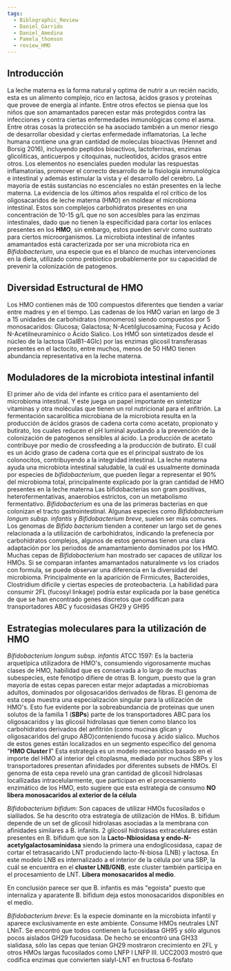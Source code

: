 ```yaml
---
tags:
  - Biblographic_Review
  - Daniel_Garrido
  - Daniel_Amedina
  - Pamela_thomson
  - review_HMO
---
```

## Introducción
La leche materna es la forma natural y optima de nutrir a un recién nacido, esta es un alimento complejo, rico en lactosa, ácidos grasos y proteínas que provee de energía al infante. Entre otros efectos se piensa que los niños que son amamantados parecen estar más protegidos contra las infecciones y contra ciertas enfermedades inmunológicas como el asma. 
Entre otras cosas la protección se ha asociado también a un menor riesgo de desarrollar obesidad y ciertas enfermedade inflamatorias.
La leche humana contiene una gran cantidad de moleculas bioactivas (Hennet and Borsig 2016), incluyendo peptidos bioactivos, lactoferrinas, enzimas glicoliticas, anticuerpos y citoquinas, nucleotidos, ácidos grasos entre otros.
Los elementos no esenciales pueden modular las respuestas inflamatorias, promover el correcto desarrollo de la fisiología inmunológica e intestinal y además estimular la vista y el desarrollo del cerebro. La mayoria de estás sustancias no escenciales no están presentes en la leche materna.
La evidencia de los últimos años respalda el rol crítico de los oligosacaridos de leche materna (HMO) en moldear el microbioma intestinal. Estos son complejos carbohidratos presentes en una concentración de 10-15 g/L que no son accesibles para las enzimas intestinales, dado que no tienen la especificidad para cortar los enlaces presentes en los **HMO**, sin embargo, estos pueden servir como sustrato para ciertos microorganismos.
La microbiota intestinal de infantes amamantados está caracterizada por ser una microbiota rica en *Bifidobacterium*, una especie que es el blanco de muchas intervenciones en la dieta, utilizado como prebiotico probablemente por su capacidad de prevenir la colonización de patogenos.
## Diversidad Estructural de HMO 
Los HMO contienen más de 100 compuestos diferentes que tienden a variar entre madres y en el tiempo. 
Las cadenas de los HMO varian en largo de 3 a 15 unidades de carbohidratos (monomeros)  siendo compuestos por 5 monosacaridos:
Glucosa; Galactosa; N-Acetilglucosamina; Fucosa y Acido N-Acetilneuramínico o Ácido Sialico. Los HMO son sintetizados desde el núcleo de la lactosa (GalB1-4Glc) por las enzimas glicosil transferasas presentes en el lactocito, entre muchos, menos de 50 HMO tienen abundancia representativa en la leche materna.
## Moduladores de la microbiota intestinal infantil
El primer año de vida del infante es critico para el asentamiento del microbioma intestinal. Y este juega un papel importante en sintetizar vitaminas y otra moléculas que tienen un rol nutricional para el anfitrión. La fermentación sacarolítica microbiana de la microbiota resulta en la producción de ácidos grasos de cadena corta como acetato, propionato y butirato, los cuales reducen el pH luminal ayudando a la prevención de la colonización de patogenos sensibles al ácido. 
La producción de acetato contribuye por medio de crossfeeding a la producción de butirato. El cuál es un ácido graso de cadena corta que es el principal sustrato de los colonocitos, contribuyendo a la integridad intestinal. La leche materna ayuda una microbiota intestinal saludable, la cuál es usualmente dominada por especies de *bifidobacterium*, que pueden llegar a representar el 90% del microbioma total, principalmente explicado por la gran cantidad de HMO presentes en la leche materna
Las bifidobacterias son gram positivas, heterofermentativas, anaerobios estrictos, con un metabolismo fermentativo. *Bifidobacterium* es una de las primeras bacterias en que colonizan el tracto gastrointestinal. Algunas especies como *Bifidobacterium longum subsp. infantis* y *Bifidobacterium breve*, suelen ser más comunes.
Los genomas de *Bifido bacterium* tienden a contener un largo set de genes relacionada a la utilización de carbohidratos, indicando la prefenecia por carbohidratos complejos, algunos de estos genomas tienen una clara adaptación por los periodos de amamantamiento dominados por los HMO. Muchas cepas de *Bifidobacterium* han mostrado ser capaces de utilizar los HMOs.
Si se comparan infantes amamantados naturalmente vs los criados con formula, se puede observar una diferencia en la diversidad del microbioma. Principalmente en la aparición de Firmicutes, Bacteroides, Clostridium dificile y ciertas especies de proteobacteria.
La habilidad para consumir 2FL (fucosyl linkage) podría estar explicada por la base genética de que se han encontrado genes discretos que codifican para transportadores ABC y fucosidasas GH29 y GH95 
## Estrategias moleculares para la utilización de HMO
*Bifidobacterium longum subsp. infantis* ATCC 1597: Es la bacteria arquetípica utilizadora de HMO's, consumiendo vigorosamente muchas clases de HMO, habilidad que es conservada a lo largo de muchas subespecies, este fenotipo difiere de otras B. longum, puesto que la gran mayoria de estas cepas parecen estar mejor adaptadas a microbiomas adultos, dominados por oligosacaridos derivados de fibras.
El genoma de esta cepa muestra una especialización singular para la utilización de HMO's. Esto fue evidente por la sobreabundancia de proteinas que unen solutos de la familia 1 (**SBPs**) parte de los transportadores ABC para los oligosacaridos y las glicosil hidrolasas que tienen como blanco los carbohidratos derivados del anfitrión (como mucinas glican y oligosacaridos del grupo ABO)conteniendo fucosa y ácido sialico. Muchos de estos genes están localizados en un segmento especifico del genoma "**HMO Cluster I**"
Esta estrategía es un modelo mecanistico basado en el importe del HMO al interior del citoplasma, mediado por muchos SBPs y los transportadores presentan afinidades por diferentes subsets de HMOs.
El genoma de esta cepa reveló una gran cantidad de glicosil hidrolasas locallizadas intracelularmente, que participan en el procesamiento enzimático de los HMO, esto sugiere que esta estrategia de consumo **NO libera monosacaridos al exterior de la célula**

*Bifidobacterium bifidum*: Son capaces de utilizar HMOs fucosilados o sialilados. Se ha descrito otra estrategía de utilización de HMos.
B. bifidum depende de un set de glicosil hidrolasas asociadas a la membrana con afinidades similares a B. infanits. 2 glicosil hidrolasas extracelulares están presentes en B. bifidum que son la **Lacto-Nbiosidasa y endo-N-acetylgalactosaminidasa**  siendo la primera una endoglicosidasa, capaz de cortar el tetrasacarido LNT produciendo lacto-N-biosa (LNB) y lactosa. En este modelo LNB es internalizado a el interior de la célula por una SBP, la cuál se encuentra en el **cluster LNB/GNB**, este cluster también participa en el procesamiento de LNT.
**Libera monosacaridos al medio**.

En conclusión parece ser que B. infantis es más "egoista" puesto que internaliza y aparatente B. bifidum deja estos monosacaridos disponibles en el medio.

*Bifidobacterium breve*: 
Es la especie dominante en la microbiota infantil y aparece exclusivamente en este ambiente. Consume HMOs neutrales LNT LNnT. Se encontró que todos contienen la fucosidasa GH95 y sólo algunos pocos aislados GH29 fucosidasa. De hecho se encontró una GH33 sialidasa, sólo las cepas que tenian GH29 mostraron crecimiento en 2FL y otros HMOs largas fucosilados como LNFP I LNFP III. UCC2003 mostró que codifica enzimas que convierten sialyl-LNT en fructosa 6-fosfato
